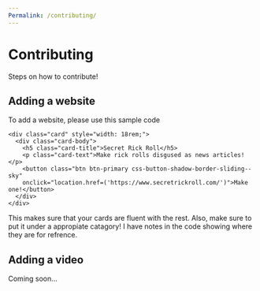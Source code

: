 ```yaml
---
Permalink: /contributing/
---
```


# Contributing
Steps on how to contribute!

## Adding a website
To add a website, please use this sample code
```
<div class="card" style="width: 18rem;">
  <div class="card-body">
    <h5 class="card-title">Secret Rick Roll</h5>
    <p class="card-text">Make rick rolls disgused as news articles!</p>
    <button class="btn btn-primary css-button-shadow-border-sliding--sky"
    onclick="location.href=('https://www.secretrickroll.com/')">Make one!</button>
  </div>
</div>
```
This makes sure that your cards are fluent with the rest. Also, make sure to put it under a appropiate catagory! I have notes in the code showing where they are for refrence.

## Adding a video
Coming soon...
